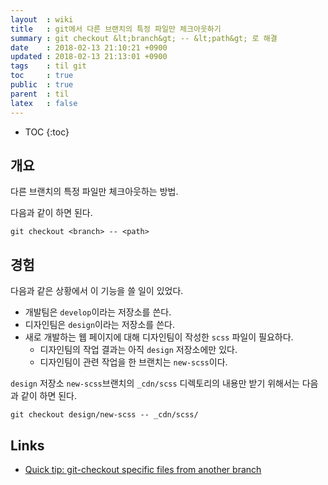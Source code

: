 ```yaml
---
layout  : wiki
title   : git에서 다른 브랜치의 특정 파일만 체크아웃하기
summary : git checkout &lt;branch&gt; -- &lt;path&gt; 로 해결
date    : 2018-02-13 21:10:21 +0900
updated : 2018-02-13 21:13:01 +0900
tags    : til git
toc     : true
public  : true
parent  : til
latex   : false
---
```

* TOC
{:toc}

## 개요

다른 브랜치의 특정 파일만 체크아웃하는 방법.

다음과 같이 하면 된다.

```
git checkout <branch> -- <path>
```

## 경험

다음과 같은 상황에서 이 기능을 쓸 일이 있었다.

* 개발팀은 `develop`이라는 저장소를 쓴다.
* 디자인팀은 `design`이라는 저장소를 쓴다.
* 새로 개발하는 웹 페이지에 대해 디자인팀이 작성한 `scss` 파일이 필요하다.
    * 디자인팀의 작업 결과는 아직 `design` 저장소에만 있다.
    * 디자인팀이 관련 작업을 한 브랜치는 `new-scss`이다.

`design` 저장소 `new-scss`브랜치의 `_cdn/scss` 디렉토리의 내용만 받기 위해서는 다음과 같이 하면 된다.

```
git checkout design/new-scss -- _cdn/scss/
```

## Links

* [Quick tip: git-checkout specific files from another branch](http://nicolasgallagher.com/git-checkout-specific-files-from-another-branch/)

